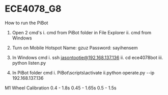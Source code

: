 # ECE4078_G8

How to run the PiBot
1. Open 2 cmd's
 i. cmd from PiBot folder in File Explorer
 ii. cmd from Windows

2. Turn on Mobile Hotspot
   Name: gzuz
   Password: sayihensem

3. In Windows cmd
   i. ssh jasontootie@192.168.137.136
   ii. cd ece4078bot
   iii. python listen.py

4. In PiBot folder cmd
   i. PiBot\scripts\activate
   ii.python operate.py --ip 192.168.137.136


M1 Wheel Calibration
0.4 - 1.8s
0.45 - 1.65s
0.5 - 1.5s

